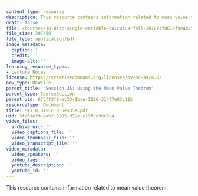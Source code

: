 ```yaml
---
content_type: resource
description: This resource contains information related to mean value theorem.
draft: false
file: /courses/18-01sc-single-variable-calculus-fall-2010/3fd61ef9eab29205d39ec29fce90c3c4_MIT18_01SCF10_Ses35a.pdf
file_size: 307450
file_type: application/pdf
image_metadata:
  caption: ''
  credit: ''
  image-alt: ''
learning_resource_types:
- Lecture Notes
license: https://creativecommons.org/licenses/by-nc-sa/4.0/
ocw_type: OCWFile
parent_title: 'Session 35: Using the Mean Value Theorem'
parent_type: CourseSection
parent_uid: 673ff3f8-ec33-1bce-1196-314f7e83c11b
resourcetype: Document
title: MIT18_01SCF10_Ses35a.pdf
uid: 3fd61ef9-eab2-9205-d39e-c29fce90c3c4
video_files:
  archive_url: ''
  video_captions_file: ''
  video_thumbnail_file: ''
  video_transcript_file: ''
video_metadata:
  video_speakers: ''
  video_tags: ''
  youtube_description: ''
  youtube_id: ''
---
```

This resource contains information related to mean value theorem.